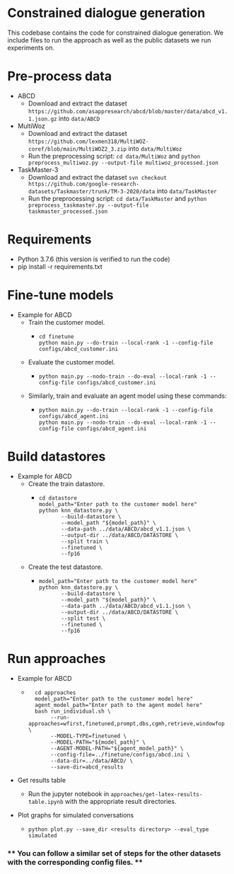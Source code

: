 # Constrained dialogue generation

This codebase contains the code for constrained dialogue generation.
We include files to run the approach as well as the public datasets we run experiments on.

# Pre-process data
- ABCD
  - Download and extract the dataset `https://github.com/asappresearch/abcd/blob/master/data/abcd_v1.1.json.gz` into `data/ABCD`
- MultiWoz
  - Download and extract the dataset `https://github.com/lexmen318/MultiWOZ-coref/blob/main/MultiWOZ2_3.zip` into `data/MultiWoz` 
  - Run the preprocessing script: `cd data/MultiWoz` and `python preprocess_multiwoz.py --output-file multiwoz_processed.json`
- TaskMaster-3
  - Download and extract the dataset `svn checkout https://github.com/google-research-datasets/Taskmaster/trunk/TM-3-2020/data` into `data/TaskMaster`
  - Run the preprocessing script: `cd data/TaskMaster` and `python preprocess_taskmaster.py --output-file taskmaster_processed.json`

# Requirements
- Python 3.7.6 (this version is verified to run the code)
- pip install -r requirements.txt

# Fine-tune models
- Example for ABCD
  - Train the customer model.
    - ```
      cd finetune
      python main.py --do-train --local-rank -1 --config-file configs/abcd_customer.ini
      ```
  - Evaluate the customer model.
    - ```
      python main.py --nodo-train --do-eval --local-rank -1 --config-file configs/abcd_customer.ini
      ```
  - Similarly, train and evaluate an agent model using these commands:
    - ```
      python main.py --do-train --local-rank -1 --config-file configs/abcd_agent.ini
      python main.py --nodo-train --do-eval --local-rank -1 --config-file configs/abcd_agent.ini
      ```

# Build datastores
- Example for ABCD
  - Create the train datastore.
    - ```
      cd datastore
      model_path="Enter path to the customer model here"
      python knn_datastore.py \
             --build-datastore \
             --model_path "${model_path}" \
             --data-path ../data/ABCD/abcd_v1.1.json \
             --output-dir ../data/ABCD/DATASTORE \
             --split train \
             --finetuned \
             --fp16
      ```
  - Create the test datastore.
    - ```
      model_path="Enter path to the customer model here"
      python knn_datastore.py \
             --build-datastore \
             --model_path "${model_path}" \
             --data-path ../data/ABCD/abcd_v1.1.json \
             --output-dir ../data/ABCD/DATASTORE \
             --split test \
             --finetuned \
             --fp16
      ```
      
# Run approaches
- Example for ABCD
  - ```
      cd approaches
      model_path="Enter path to the customer model here"
      agent_model_path="Enter path to the agent model here"
      bash run_individual.sh \
           --run-approaches=wfirst,finetuned,prompt,dbs,cgmh,retrieve,windowfop \
           --MODEL-TYPE=finetuned \
           --MODEL-PATH="${model_path}" \
           --AGENT-MODEL-PATH="${agent_model_path}" \
           --config-file=../finetune/configs/abcd.ini \
           --data-dir=../data/ABCD/ \
           --save-dir=abcd_results
      ```

- Get results table
  - Run the jupyter notebook in `approaches/get-latex-results-table.ipynb` with the appropriate result directories.

- Plot graphs for simulated conversations
  - `python plot.py --save_dir <results directory> --eval_type simulated`

### ** You can follow a similar set of steps for the other datasets with the corresponding config files. **
